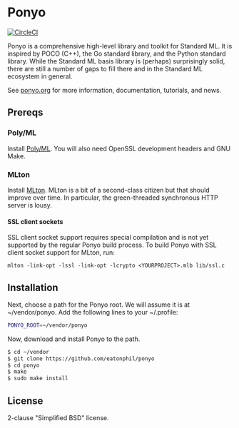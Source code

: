 # Ponyo

[![CircleCI](https://circleci.com/gh/eatonphil/ponyo.svg?style=svg)](https://circleci.com/gh/eatonphil/ponyo)

Ponyo is a comprehensive high-level library and toolkit for Standard ML.
It is inspired by POCO (C++), the Go standard library, and the Python standard
library. While the Standard ML basis library is (perhaps) surprisingly
solid, there are still a number of gaps to fill there and in the Standard
ML ecosystem in general.

See [ponyo.org](http://ponyo.org) for more information, documentation,
tutorials, and news.

## Prereqs

### Poly/ML

Install [Poly/ML](https://github.com/polyml/polyml). You will also need
OpenSSL development headers and GNU Make.

### MLton

Install [MLton](https://github.com/MLton/mlton). MLton is a bit of a
second-class citizen but that should improve over time. In particular,
the green-threaded synchronous HTTP server is lousy.

#### SSL client sockets

SSL client socket support requires special compilation and is not yet
supported by the regular Ponyo build process. To build Ponyo with SSL
client socket support for MLton, run:

```
mlton -link-opt -lssl -link-opt -lcrypto <YOURPROJECT>.mlb lib/ssl.c
```

## Installation

Next, choose a path for the Ponyo root. We will assume it is at ~/vendor/ponyo.
Add the following lines to your ~/.profile:

```bash
PONYO_ROOT=~/vendor/ponyo
```

Now, download and install Ponyo to the path.

```bash
$ cd ~/vendor
$ git clone https://github.com/eatonphil/ponyo
$ cd ponyo
$ make
$ sudo make install
```

## License

2-clause "Simplified BSD" license.
